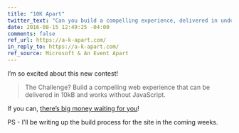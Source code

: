 ```yaml
---
title: "10K Apart"
twitter_text: "Can you build a compelling experience, delivered in under 10k?"
date: 2016-08-15 12:49:25 -04:00
comments: false
ref_url: https://a-k-apart.com/
in_reply_to: https://a-k-apart.com/
ref_source: Microsoft & An Event Apart
---
```


I’m so excited about this new contest!

> The Challenge? Build a compelling web experience that can be delivered in 10kB and works without JavaScript.

If you can, [there’s big money waiting for you](https://a-k-apart.com/#prizes)!


PS - I’ll be writing up the build process for the site in the coming weeks.